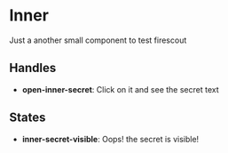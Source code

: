 <!-- firescout-collection -->

# Inner

Just a another small component to test firescout

## Handles

- **open-inner-secret**: Click on it and see the secret text

## States

- **inner-secret-visible**: Oops! the secret is visible!

